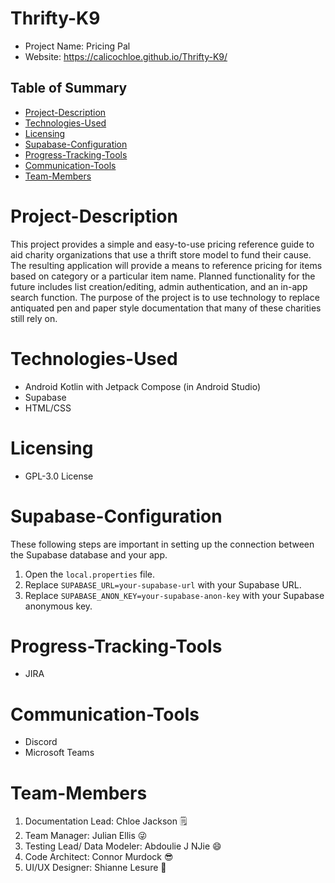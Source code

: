 # Thrifty-K9
- Project Name: Pricing Pal
- Website: https://calicochloe.github.io/Thrifty-K9/

## Table of Summary

- [Project-Description](#project-description)
- [Technologies-Used](#technologies-used)
- [Licensing](#licensing)
- [Supabase-Configuration](#supabase-configuration)
- [Progress-Tracking-Tools](#progress-tracking-tools)
- [Communication-Tools](#communication-tools)
- [Team-Members](#team-members)


# Project-Description
This project provides a simple and easy-to-use pricing reference guide to aid charity organizations
that use a thrift store model to fund their cause. The resulting application will provide a means to
reference pricing for items based on category or a particular item name. Planned functionality for the future includes
list creation/editing, admin authentication, and an in-app search function. The purpose of the project is
to use technology to replace antiquated pen and paper style documentation that many of these charities
still rely on.

# Technologies-Used
- Android Kotlin with Jetpack Compose (in Android Studio)
- Supabase
- HTML/CSS

# Licensing
- GPL-3.0 License

# Supabase-Configuration

These following steps are important in setting up the connection between the Supabase database and your app.

1. Open the `local.properties` file.
2. Replace `SUPABASE_URL=your-supabase-url` with your Supabase URL.
3. Replace `SUPABASE_ANON_KEY=your-supabase-anon-key` with your Supabase anonymous key.



# Progress-Tracking-Tools
- JIRA

# Communication-Tools
- Discord
- Microsoft Teams

# Team-Members
1. Documentation Lead: Chloe Jackson 🗒️
2. Team Manager: Julian Ellis :stuck_out_tongue_winking_eye:
3. Testing Lead/ Data Modeler: Abdoulie J NJie :smile:
4. Code Architect: Connor Murdock :sunglasses:
5. UI/UX Designer: Shianne Lesure :cherry_blossom: 


